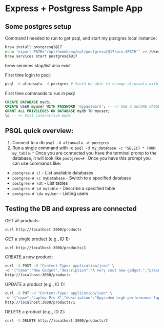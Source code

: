 # Express + Postgress Sample App

## Some postgres setup

Command I needed to run to get psql, and start my postgres local instance:

```bash
brew install postgresql@17
echo 'export PATH="/opt/homebrew/opt/postgresql@17/bin:$PATH"' >> /Users/aliunwala/.zshrc
brew services start postgresql@17
```

brew services stop/list also exist

First time login to psql:

```bash
psql -U aliunwala -d postgres # Sould be able to change aliunwala with "myuser" below. But "GRANT ALL PRIVILEGES ON DATABASE mydb TO myuser;" is not working
```

First time commands to run in psql

```sql
CREATE DATABASE mydb;
CREATE USER myuser WITH PASSWORD 'mypassword'; -- << USE A SECURE PASSWORD HERE
GRANT ALL PRIVILEGES ON DATABASE mydb TO myuser;
\q -- << Exit interactive mode
```

## PSQL quick overview:

1. Connect to a db `psql -U aliunwala -d postgres`
2. Run a single command with -c `psql -d my_database -c "SELECT * FROM my_table;"`
   Once you are connected you have the terminal promp to the database, it will look like `postgres=# `
   Once you have this prompt you can use commands like:

- `postgres-# \l` - List available databases
- `postgres-# \c myDatabase` - Switch to a specified database
- `postgres-# \dt` - List tables
- `postgres-# \d mytable` - Describe a specified table
- `postgres-# \du myUser` - Listing users

## Testing the DB and express are connected

GET all products:

```bash
curl http://localhost:3000/products
```

GET a single product (e.g., ID 1):

```bash
curl http://localhost:3000/products/1
```

CREATE a new product:

```bash
curl -X POST -H "Content-Type: application/json" \
-d '{"name":"New Gadget","description":"A very cool new gadget.","price":99.99}' \
http://localhost:3000/products
```

UPDATE a product (e.g., ID 1):

```bash
curl -X PUT -H "Content-Type: application/json" \
-d '{"name":"Laptop Pro X","description":"Upgraded high-performance laptop.","price":1499.00}' \
http://localhost:3000/products/1
```

DELETE a product (e.g., ID 2):

```bash
curl -X DELETE http://localhost:3000/products/2
```
